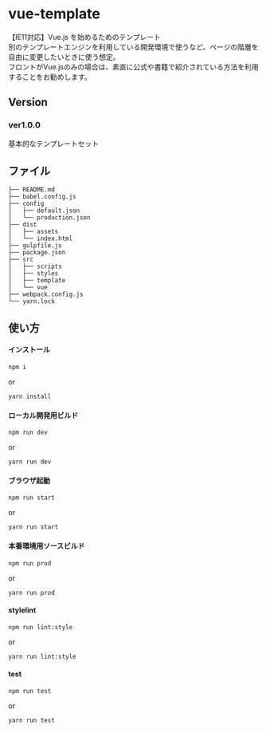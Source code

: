# vue-template
【IE11対応】Vue.js を始めるためのテンプレート  
別のテンプレートエンジンを利用している開発環境で使うなど、ページの階層を自由に変更したいときに使う想定。  
フロントがVue.jsのみの場合は、素直に公式や書籍で紹介されている方法を利用することをお勧めします。


## Version

### ver1.0.0

基本的なテンプレートセット


## ファイル

```
├── README.md
├── babel.config.js
├── config
│   ├── default.json
│   └── production.json
├── dist
│   ├── assets
│   └── index.html
├── gulpfile.js
├── package.json
├── src
│   ├── scripts
│   ├── styles
│   ├── template
│   └── vue
├── webpack.config.js
└── yarn.lock
```


## 使い方

#### インストール

```
npm i
```

or 

```
yarn install
```


#### ローカル開発用ビルド

```
npm run dev
```

or 

```
yarn run dev
```


#### ブラウザ起動

```
npm run start
```

or 

```
yarn run start
```


#### 本番環境用ソースビルド

```
npm run prod
```

or 

```
yarn run prod
```


#### stylelint

```
npm run lint:style
```

or 

```
yarn run lint:style
```


#### test

```
npm run test
```

or 

```
yarn run test
```

